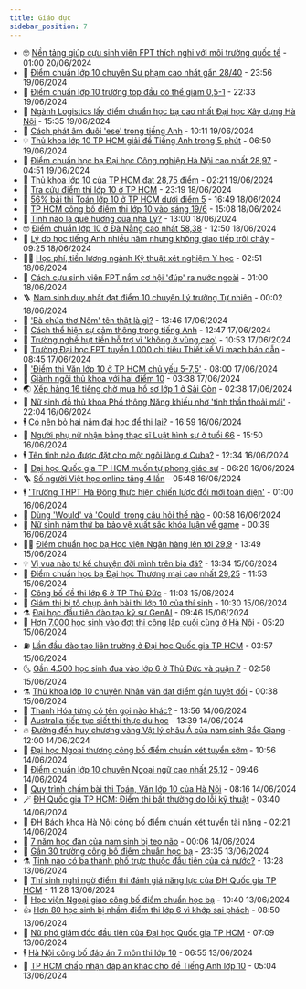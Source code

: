 ```yaml
---
title: Giáo dục
sidebar_position: 7
---
```


<!-- vnexpress-giao-duc:START -->
- 🤓 [Nền tảng giúp cựu sinh viên FPT thích nghi với môi trường quốc tế](https://vnexpress.net/nen-tang-giup-cuu-sinh-vien-fpt-thich-nghi-voi-moi-truong-quoc-te-4759179.html) - 01:00 20/06/2024
- 🦆 [Điểm chuẩn lớp 10 chuyên Sư phạm cao nhất gần 28/40](https://vnexpress.net/diem-chuan-lop-10-chuyen-su-pham-cao-nhat-gan-28-40-4755162.html) - 23:56 19/06/2024
- 🦩 [Điểm chuẩn lớp 10 trường top đầu có thể giảm 0,5-1](https://vnexpress.net/diem-chuan-lop-10-truong-top-dau-co-the-giam-0-5-1-4760030.html) - 22:33 19/06/2024
- 🌮 [Ngành Logistics lấy điểm chuẩn học bạ cao nhất Đại học Xây dựng Hà Nội](https://vnexpress.net/diem-chuan-hoc-ba-dai-hoc-xay-dung-ha-noi-2024-4760313.html) - 15:35 19/06/2024
- 🔭 [Cách phát âm đuôi &#39;ese&#39; trong tiếng Anh](https://vnexpress.net/cach-phat-am-duoi-ese-trong-tieng-anh-4760281.html) - 10:11 19/06/2024
- 💡 [Thủ khoa lớp 10 TP HCM giải đề Tiếng Anh trong 5 phút](https://vnexpress.net/thu-khoa-lop-10-tp-hcm-giai-de-tieng-anh-trong-5-phut-4760148.html) - 06:50 19/06/2024
- 🥰 [Điểm chuẩn học bạ Đại học Công nghiệp Hà Nội cao nhất 28,97](https://vnexpress.net/diem-chuan-hoc-ba-dai-hoc-cong-nghiep-ha-noi-nam-2024-4760089.html) - 04:51 19/06/2024
- 🐲 [Thủ khoa lớp 10 của TP HCM đạt 28,75 điểm](https://vnexpress.net/thu-khoa-lop-10-cua-tp-hcm-dat-28-75-diem-4759998.html) - 02:21 19/06/2024
- 🦒 [Tra cứu điểm thi lớp 10 ở TP HCM](https://vnexpress.net/tra-cuu-diem-thi-lop-10-tp-hcm-nam-2024-4759909.html) - 23:19 18/06/2024
- 🦆 [56% bài thi Toán lớp 10 ở TP HCM dưới điểm 5](https://vnexpress.net/56-bai-thi-toan-lop-10-o-tp-hcm-duoi-diem-5-4759901.html) - 16:49 18/06/2024
- 🧰 [TP HCM công bố điểm thi lớp 10 vào sáng 19/6](https://vnexpress.net/tp-hcm-cong-bo-diem-thi-lop-10-vao-sang-19-6-4759741.html) - 15:08 18/06/2024
- 🐘 [Tỉnh nào là quê hương của nhà Lý?](https://vnexpress.net/tinh-nao-la-que-huong-cua-nha-ly-4759850.html) - 13:00 18/06/2024
- 🤓 [Điểm chuẩn lớp 10 ở Đà Nẵng cao nhất 58,38](https://vnexpress.net/diem-chuan-lop-10-da-nang-2024-4759865.html) - 12:50 18/06/2024
- 🧰 [Lý do học tiếng Anh nhiều năm nhưng không giao tiếp trôi chảy](https://vnexpress.net/ly-do-hoc-tieng-anh-nhieu-nam-nhung-khong-giao-tiep-troi-chay-4758938.html) - 09:25 18/06/2024
- 🧑‍💻 [Học phí, tiền lương ngành Kỹ thuật xét nghiệm Y học](https://vnexpress.net/hoc-phi-tien-luong-nganh-ky-thuat-xet-nghiem-y-hoc-4757723.html) - 02:51 18/06/2024
- 🫶 [Cách cựu sinh viên FPT nắm cơ hội &#39;đúp&#39; ra nước ngoài](https://vnexpress.net/cach-cuu-sinh-vien-fpt-nam-co-hoi-dup-ra-nuoc-ngoai-4758847.html) - 01:00 18/06/2024
- 🪜 [Nam sinh duy nhất đạt điểm 10 chuyên Lý trường Tự nhiên](https://vnexpress.net/nam-sinh-duy-nhat-dat-diem-10-chuyen-ly-truong-tu-nhien-4758933.html) - 00:02 18/06/2024
- 🎊 [&#39;Bà chúa thơ Nôm&#39; tên thật là gì?](https://vnexpress.net/ba-chua-tho-nom-ten-that-la-gi-4759372.html) - 13:46 17/06/2024
- 🧐 [Cách thể hiện sự cảm thông trong tiếng Anh](https://vnexpress.net/cach-the-hien-su-cam-thong-trong-tieng-anh-4759415.html) - 12:47 17/06/2024
- 🌈 [Trường nghề hụt tiền hỗ trợ vì &#39;không ở vùng cao&#39;](https://vnexpress.net/truong-nghe-hut-tien-ho-tro-vi-khong-o-vung-cao-4759277.html) - 10:53 17/06/2024
- 🥰 [Trường Đại học FPT tuyển 1.000 chỉ tiêu Thiết kế Vi mạch bán dẫn](https://vnexpress.net/truong-dai-hoc-fpt-tuyen-1-000-chi-tieu-thiet-ke-vi-mach-ban-dan-4759217.html) - 08:45 17/06/2024
- 🎡 [&#39;Điểm thi Văn lớp 10 ở TP HCM chủ yếu 5-7,5&#39;](https://vnexpress.net/diem-thi-van-lop-10-o-tp-hcm-chu-yeu-5-7-5-4758985.html) - 08:00 17/06/2024
- 🎊 [Giành ngôi thủ khoa với hai điểm 10](https://vnexpress.net/gianh-ngoi-thu-khoa-voi-hai-diem-10-4759056.html) - 03:38 17/06/2024
- 🌏 [Xếp hàng 16 tiếng chờ mua hồ sơ lớp 1 ở Sài Gòn](https://vnexpress.net/xep-hang-16-tieng-cho-mua-ho-so-lop-1-o-sai-gon-4759058.html) - 02:38 17/06/2024
- 🥸 [Nữ sinh đỗ thủ khoa Phổ thông Năng khiếu nhờ &#39;tinh thần thoải mái&#39;](https://vnexpress.net/nu-sinh-do-thu-khoa-pho-thong-nang-khieu-nho-tinh-than-thoai-mai-4758837.html) - 22:04 16/06/2024
- 🕴 [Có nên bỏ hai năm đại học để thi lại?](https://vnexpress.net/co-nen-bo-hai-nam-dai-hoc-de-thi-lai-4753481.html) - 16:59 16/06/2024
- 💂 [Người phụ nữ nhận bằng thạc sĩ Luật hình sự ở tuổi 66](https://vnexpress.net/nguoi-phu-nu-nhan-bang-thac-si-luat-hinh-su-o-tuoi-66-4758987.html) - 15:50 16/06/2024
- 🕴 [Tên tỉnh nào được đặt cho một ngôi làng ở Cuba?](https://vnexpress.net/ten-tinh-nao-duoc-dat-cho-mot-ngoi-lang-o-cuba-4758894.html) - 12:34 16/06/2024
- 🌋 [Đại học Quốc gia TP HCM muốn tự phong giáo sư](https://vnexpress.net/dai-hoc-quoc-gia-tp-hcm-muon-tu-phong-giao-su-4758509.html) - 06:28 16/06/2024
- 🪜 [Số người Việt học online tăng 4 lần](https://vnexpress.net/so-nguoi-viet-hoc-online-tang-4-lan-4758765.html) - 05:48 16/06/2024
- 🕴 [&#39;Trường THPT Hà Đông thực hiện chiến lược đổi mới toàn diện&#39;](https://vnexpress.net/truong-thpt-ha-dong-thuc-hien-chien-luoc-doi-moi-toan-dien-4758802.html) - 01:00 16/06/2024
- 🎃 [Dùng &#39;Would&#39; và &#39;Could&#39; trong câu hỏi thế nào](https://vnexpress.net/dung-would-va-could-trong-cau-hoi-the-nao-4758810.html) - 00:58 16/06/2024
- 🦏 [Nữ sinh năm thứ ba bảo vệ xuất sắc khóa luận về game](https://vnexpress.net/nu-sinh-nam-thu-ba-bao-ve-xuat-sac-khoa-luan-ve-game-4757390.html) - 00:39 16/06/2024
- 🧑‍🏫 [Điểm chuẩn học bạ Học viện Ngân hàng lên tới 29,9](https://vnexpress.net/diem-chuan-hoc-ba-hoc-vien-ngan-hang-nam-2024-4758742.html) - 13:49 15/06/2024
- 💡 [Vị vua nào tự kể chuyện đời mình trên bia đá?](https://vnexpress.net/vi-vua-nao-tu-ke-chuyen-doi-minh-tren-bia-da-4758706.html) - 13:34 15/06/2024
- 🐎 [Điểm chuẩn học bạ Đại học Thương mại cao nhất 29,25](https://vnexpress.net/diem-chuan-hoc-ba-dai-hoc-thuong-mai-cao-nhat-29-25-4758731.html) - 11:53 15/06/2024
- 🧰 [Công bố đề thi lớp 6 ở TP Thủ Đức](https://vnexpress.net/cong-bo-de-thi-lop-6-o-tp-thu-duc-4758722.html) - 11:03 15/06/2024
- 🙉 [Giám thị bị tố chụp ảnh bài thi lớp 10 của thí sinh](https://vnexpress.net/giam-thi-bi-to-chup-anh-bai-thi-lop-10-cua-thi-sinh-4758628.html) - 10:30 15/06/2024
- ⚗️ [Đại học đầu tiên đào tạo kỹ sư GenAI](https://vnexpress.net/dai-hoc-dau-tien-dao-tao-ky-su-genai-4758625.html) - 09:46 15/06/2024
- 🌝 [Hơn 7.000 học sinh vào đợt thi công lập cuối cùng ở Hà Nội](https://vnexpress.net/hon-7-000-hoc-sinh-vao-dot-thi-cong-lap-cuoi-cung-o-ha-noi-4758493.html) - 05:20 15/06/2024
- ⛽️ [Lần đầu đào tạo liên trường ở Đại học Quốc gia TP HCM](https://vnexpress.net/lan-dau-dao-tao-lien-truong-o-dai-hoc-quoc-gia-tp-hcm-4758397.html) - 03:57 15/06/2024
- 🌜 [Gần 4.500 học sinh đua vào lớp 6 ở Thủ Đức và quận 7](https://vnexpress.net/gan-4-500-hoc-sinh-dua-vao-lop-6-o-thu-duc-va-quan-7-4758588.html) - 02:58 15/06/2024
- ⚗️ [Thủ khoa lớp 10 chuyên Nhân văn đạt điểm gần tuyệt đối](https://vnexpress.net/thu-khoa-lop-10-chuyen-nhan-van-dat-diem-gan-tuyet-doi-4758266.html) - 00:38 15/06/2024
- 🧰 [Thanh Hóa từng có tên gọi nào khác?](https://vnexpress.net/thanh-hoa-tung-co-ten-goi-nao-khac-4757148.html) - 13:56 14/06/2024
- 🤗 [Australia tiếp tục siết thị thực du học](https://vnexpress.net/australia-tiep-tuc-siet-thi-thuc-du-hoc-4757794.html) - 13:39 14/06/2024
- 🔥 [Đường đến huy chương vàng Vật lý châu Á của nam sinh Bắc Giang](https://vnexpress.net/duong-den-huy-chuong-vang-vat-ly-chau-a-cua-nam-sinh-bac-giang-4758208.html) - 12:00 14/06/2024
- 💪 [Đại học Ngoại thương công bố điểm chuẩn xét tuyển sớm](https://vnexpress.net/diem-chuan-hoc-ba-chung-chi-dai-hoc-ngoai-thuong-2024-4758445.html) - 10:56 14/06/2024
- 💂 [Điểm chuẩn lớp 10 chuyên Ngoại ngữ cao nhất 25,12](https://vnexpress.net/diem-chuan-lop-10-chuyen-ngoai-ngu-nam-2024-4758341.html) - 09:46 14/06/2024
- 🌮 [Quy trình chấm bài thi Toán, Văn lớp 10 của Hà Nội](https://vnexpress.net/quy-trinh-cham-bai-thi-toan-van-lop-10-cua-ha-noi-4757064.html) - 08:16 14/06/2024
- 🪄 [ĐH Quốc gia TP HCM: Điểm thi bất thường do lỗi kỹ thuật](https://vnexpress.net/dh-quoc-gia-tp-hcm-diem-thi-bat-thuong-do-loi-ky-thuat-4758229.html) - 03:40 14/06/2024
- 🎡 [ĐH Bách khoa Hà Nội công bố điểm chuẩn xét tuyển tài năng](https://vnexpress.net/diem-chuan-xet-tuyen-tai-nang-dai-hoc-bach-khoa-ha-noi-2024-4758156.html) - 02:21 14/06/2024
- 🌈 [7 năm học đàn của nam sinh bị teo não](https://vnexpress.net/7-nam-hoc-dan-cua-nam-sinh-bi-teo-nao-4757664.html) - 00:06 14/06/2024
- 🎊 [Gần 30 trường công bố điểm chuẩn học bạ](https://vnexpress.net/gan-30-truong-cong-bo-diem-chuan-hoc-ba-4757931.html) - 23:35 13/06/2024
- ⚗️ [Tỉnh nào có ba thành phố trực thuộc đầu tiên của cả nước?](https://vnexpress.net/tinh-nao-co-ba-thanh-pho-truc-thuoc-dau-tien-cua-ca-nuoc-4758013.html) - 13:28 13/06/2024
- 🌁 [Thí sinh nghi ngờ điểm thi đánh giá năng lực của ĐH Quốc gia TP HCM](https://vnexpress.net/thi-sinh-nghi-ngo-diem-thi-danh-gia-nang-luc-cua-dh-quoc-gia-tp-hcm-4757781.html) - 11:28 13/06/2024
- 🦏 [Học viện Ngoại giao công bố điểm chuẩn học bạ](https://vnexpress.net/hoc-vien-ngoai-giao-cong-bo-diem-chuan-hoc-ba-4757873.html) - 10:40 13/06/2024
- 👍 [Hơn 80 học sinh bị nhầm điểm thi lớp 6 vì khớp sai phách](https://vnexpress.net/hon-80-hoc-sinh-bi-nham-diem-thi-lop-6-vi-khop-sai-phach-4757881.html) - 08:50 13/06/2024
- 🌈 [Nữ phó giám đốc đầu tiên của Đại học Quốc gia TP HCM](https://vnexpress.net/nu-pho-giam-doc-dau-tien-cua-dai-hoc-quoc-gia-tp-hcm-4757880.html) - 07:09 13/06/2024
- 🕴 [Hà Nội công bố đáp án 7 môn thi lớp 10](https://vnexpress.net/de-thi-dap-an-lop-10-ha-noi-nam-2023-cua-so-giao-duc-va-dao-tao-4756837.html) - 06:55 13/06/2024
- 🧰 [TP HCM chấp nhận đáp án khác cho đề Tiếng Anh lớp 10](https://vnexpress.net/tp-hcm-chap-nhan-dap-an-khac-cho-de-tieng-anh-lop-10-4757804.html) - 05:04 13/06/2024<!-- vnexpress-giao-duc:END -->
